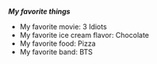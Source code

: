 _**My favorite things**_

   * My favorite movie: 3 Idiots
   * My favorite ice cream flavor: Chocolate
   * My favorite food: Pizza
   * My favorite band: BTS
  
